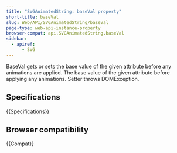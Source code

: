 ```yaml
---
title: "SVGAnimatedString: baseVal property"
short-title: baseVal
slug: Web/API/SVGAnimatedString/baseVal
page-type: web-api-instance-property
browser-compat: api.SVGAnimatedString.baseVal
sidebar:
  - apiref:
      - SVG
---
```


BaseVal gets or sets the base value of the given attribute before any animations are applied. The base value of the given attribute before applying any animations. Setter throws DOMException.

## Specifications

{{Specifications}}

## Browser compatibility

{{Compat}}
